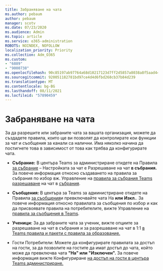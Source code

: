 ```yaml
---
title: Забраняване на чата
ms.author: pebaum
author: pebaum
manager: scotv
ms.date: 07/23/2020
ms.audience: Admin
ms.topic: article
ms.service: o365-administration
ROBOTS: NOINDEX, NOFOLLOW
localization_priority: Priority
ms.collection: Adm_O365
ms.custom:
- "6889"
- "9000738"
ms.openlocfilehash: 90c85197ab97764a68d10217123d7ff2d5857a8038a8f5aad44c0992063e4ef8
ms.sourcegitcommit: 920051182781bd97ce4d4d6fbd268cb37b84d239
ms.translationtype: MT
ms.contentlocale: bg-BG
ms.lasthandoff: 08/11/2021
ms.locfileid: "57890459"
---
```

# <a name="disable-chat"></a>Забраняване на чата

За да разрешите или забраните чата за вашата организация, можете да създадете правила, които ще ви позволят да контролирате кои функции за чат и съобщения за канали са налични. Има няколко начина да постигнете това в зависимост от това как трябва да конфигурирате чата.

- **Събрание:** В центъра Teams за администриране отидете на Правила [за събрание](https://admin.teams.microsoft.com/) – Настройката за чат е Разрешаване на чат **в събрания.** За повече информация относно създаването на правила за събрания по избор вж. Управление на [правила за събрания Teams разрешаване](https://docs.microsoft.com/microsoftteams/meeting-policies-in-teams) на чат в [събрания](https://docs.microsoft.com/microsoftteams/meeting-policies-in-teams#allow-chat-in-meetings).

- **Съобщения:** В центъра за Teams за администриране отидете на Правила [за съобщения](https://admin.teams.microsoft.com/)и превключвайте чата На **или** **Изкл.**. За повече информация относно правилата за съобщения по избор и как да присвоявате правила на потребителите, вижте Управление на [правила за съобщения в Teams](https://docs.microsoft.com/microsoftteams/messaging-policies-in-teams).

- **Ученици:** За да забраните чата за ученик, вижте опциите за разрешаване на чат в събрания и за разрешаване на чат в 1:1 [в Teams правила и пакети с правила за образование.](https://docs.microsoft.com/microsoftteams/policy-packages-edu)

- Гости Потребители: Можете да конфигурирате правилата за достъп на гости, за да позволите на гостите да имат достъп до чата, който може да превключва чата **"На" или** **"Изключен".** За повече информация вижте Конфигуриране [на достъп на гости в центъра Teams администриране.](https://docs.microsoft.com/microsoftteams/set-up-guests#configure-guest-access-in-the-teams-admin-center)




